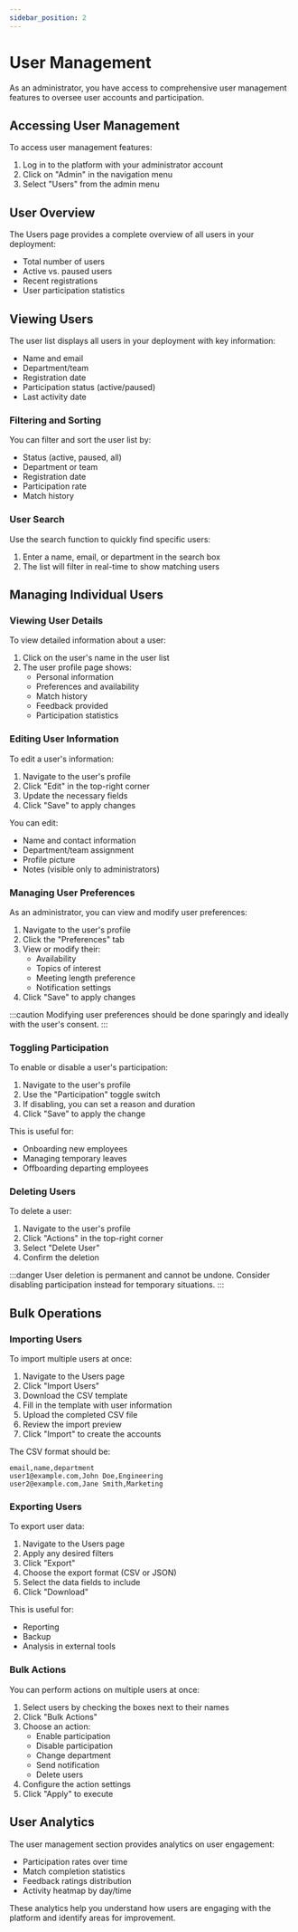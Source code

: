 ```yaml
---
sidebar_position: 2
---
```


# User Management

As an administrator, you have access to comprehensive user management features to oversee user accounts and participation.

## Accessing User Management

To access user management features:

1. Log in to the platform with your administrator account
2. Click on "Admin" in the navigation menu
3. Select "Users" from the admin menu

## User Overview

The Users page provides a complete overview of all users in your deployment:

- Total number of users
- Active vs. paused users
- Recent registrations
- User participation statistics

## Viewing Users

The user list displays all users in your deployment with key information:

- Name and email
- Department/team
- Registration date
- Participation status (active/paused)
- Last activity date

### Filtering and Sorting

You can filter and sort the user list by:

- Status (active, paused, all)
- Department or team
- Registration date
- Participation rate
- Match history

### User Search

Use the search function to quickly find specific users:

1. Enter a name, email, or department in the search box
2. The list will filter in real-time to show matching users

## Managing Individual Users

### Viewing User Details

To view detailed information about a user:

1. Click on the user's name in the user list
2. The user profile page shows:
   - Personal information
   - Preferences and availability
   - Match history
   - Feedback provided
   - Participation statistics

### Editing User Information

To edit a user's information:

1. Navigate to the user's profile
2. Click "Edit" in the top-right corner
3. Update the necessary fields
4. Click "Save" to apply changes

You can edit:
- Name and contact information
- Department/team assignment
- Profile picture
- Notes (visible only to administrators)

### Managing User Preferences

As an administrator, you can view and modify user preferences:

1. Navigate to the user's profile
2. Click the "Preferences" tab
3. View or modify their:
   - Availability
   - Topics of interest
   - Meeting length preference
   - Notification settings
4. Click "Save" to apply changes

:::caution
Modifying user preferences should be done sparingly and ideally with the user's consent.
:::

### Toggling Participation

To enable or disable a user's participation:

1. Navigate to the user's profile
2. Use the "Participation" toggle switch
3. If disabling, you can set a reason and duration
4. Click "Save" to apply the change

This is useful for:
- Onboarding new employees
- Managing temporary leaves
- Offboarding departing employees

### Deleting Users

To delete a user:

1. Navigate to the user's profile
2. Click "Actions" in the top-right corner
3. Select "Delete User"
4. Confirm the deletion

:::danger
User deletion is permanent and cannot be undone. Consider disabling participation instead for temporary situations.
:::

## Bulk Operations

### Importing Users

To import multiple users at once:

1. Navigate to the Users page
2. Click "Import Users"
3. Download the CSV template
4. Fill in the template with user information
5. Upload the completed CSV file
6. Review the import preview
7. Click "Import" to create the accounts

The CSV format should be:
```
email,name,department
user1@example.com,John Doe,Engineering
user2@example.com,Jane Smith,Marketing
```

### Exporting Users

To export user data:

1. Navigate to the Users page
2. Apply any desired filters
3. Click "Export"
4. Choose the export format (CSV or JSON)
5. Select the data fields to include
6. Click "Download"

This is useful for:
- Reporting
- Backup
- Analysis in external tools

### Bulk Actions

You can perform actions on multiple users at once:

1. Select users by checking the boxes next to their names
2. Click "Bulk Actions"
3. Choose an action:
   - Enable participation
   - Disable participation
   - Change department
   - Send notification
   - Delete users
4. Configure the action settings
5. Click "Apply" to execute

## User Analytics

The user management section provides analytics on user engagement:

- Participation rates over time
- Match completion statistics
- Feedback ratings distribution
- Activity heatmap by day/time

These analytics help you understand how users are engaging with the platform and identify areas for improvement.